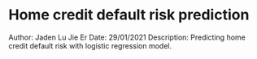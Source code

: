 # Home credit default risk prediction

Author:  Jaden Lu Jie Er
Date: 29/01/2021
Description: Predicting home credit default risk with logistic regression model. 
